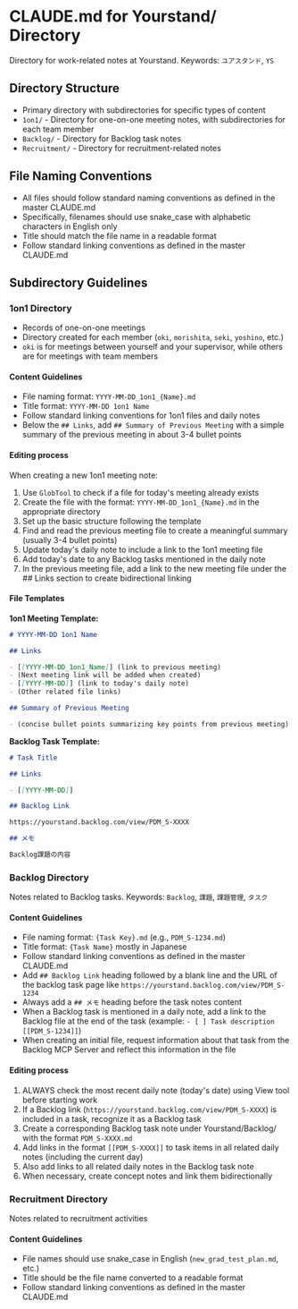 # CLAUDE.md for Yourstand/ Directory

Directory for work-related notes at Yourstand. Keywords: `ユアスタンド`, `YS`

## Directory Structure

- Primary directory with subdirectories for specific types of content
- `1on1/` - Directory for one-on-one meeting notes, with subdirectories for each team member
- `Backlog/` - Directory for Backlog task notes
- `Recruitment/` - Directory for recruitment-related notes

## File Naming Conventions

- All files should follow standard naming conventions as defined in the master CLAUDE.md
- Specifically, filenames should use snake_case with alphabetic characters in English only
- Title should match the file name in a readable format
- Follow standard linking conventions as defined in the master CLAUDE.md

## Subdirectory Guidelines

### 1on1 Directory

- Records of one-on-one meetings
- Directory created for each member (`oki`, `morishita`, `seki`, `yoshino`, etc.)
- `oki` is for meetings between yourself and your supervisor, while others are for meetings with team members

#### Content Guidelines

- File naming format: `YYYY-MM-DD_1on1_{Name}.md`
- Title format: `YYYY-MM-DD 1on1 Name`
- Follow standard linking conventions for 1on1 files and daily notes
- Below the `## Links`, add `## Summary of Previous Meeting` with a simple summary of the previous meeting in about 3-4 bullet points

#### Editing process

When creating a new 1on1 meeting note:

1. Use `GlobTool` to check if a file for today's meeting already exists
2. Create the file with the format: `YYYY-MM-DD_1on1_{Name}.md` in the appropriate directory
3. Set up the basic structure following the template
4. Find and read the previous meeting file to create a meaningful summary (usually 3-4 bullet points)
5. Update today's daily note to include a link to the 1on1 meeting file
6. Add today's date to any Backlog tasks mentioned in the daily note
7. In the previous meeting file, add a link to the new meeting file under the ## Links section to create bidirectional linking

#### File Templates

**1on1 Meeting Template:**

```markdown
# YYYY-MM-DD 1on1 Name

## Links

- [[YYYY-MM-DD_1on1_Name]] (link to previous meeting)
- (Next meeting link will be added when created)
- [[YYYY-MM-DD]] (link to today's daily note)
- (Other related file links)

## Summary of Previous Meeting

- (concise bullet points summarizing key points from previous meeting)
```

**Backlog Task Template:**

```markdown
# Task Title

## Links

- [[YYYY-MM-DD]]

## Backlog Link

https://yourstand.backlog.com/view/PDM_S-XXXX

## メモ

Backlog課題の内容
```

### Backlog Directory

Notes related to Backlog tasks. Keywords: `Backlog`, `課題`, `課題管理`, `タスク`

#### Content Guidelines

- File naming format: `{Task Key}.md` (e.g., `PDM_S-1234.md`)
- Title format: `{Task Name}` mostly in Japanese
- Follow standard linking conventions as defined in the master CLAUDE.md
- Add `## Backlog Link` heading followed by a blank line and the URL of the backlog task page like `https://yourstand.backlog.com/view/PDM_S-1234`
- Always add a `## メモ` heading before the task notes content
- When a Backlog task is mentioned in a daily note, add a link to the Backlog file at the end of the task (example: `- [ ] Task description [[PDM_S-1234]]`)
- When creating an initial file, request information about that task from the Backlog MCP Server and reflect this information in the file

#### Editing process

1. ALWAYS check the most recent daily note (today's date) using View tool before starting work
2. If a Backlog link (`https://yourstand.backlog.com/view/PDM_S-XXXX`) is included in a task, recognize it as a Backlog task
3. Create a corresponding Backlog task note under Yourstand/Backlog/ with the format `PDM_S-XXXX.md`
4. Add links in the format `[[PDM_S-XXXX]]` to task items in all related daily notes (including the current day)
5. Also add links to all related daily notes in the Backlog task note
6. When necessary, create concept notes and link them bidirectionally

### Recruitment Directory

Notes related to recruitment activities

#### Content Guidelines

- File names should use snake_case in English (`new_grad_test_plan.md`, etc.)
- Title should be the file name converted to a readable format
- Follow standard linking conventions as defined in the master CLAUDE.md
